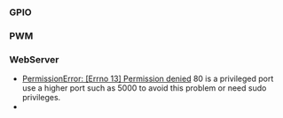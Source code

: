 ### GPIO

### PWM

### WebServer
- [PermissionError: [Errno 13] Permission denied](https://stackoverflow.com/questions/38298652/permissionerror-errno-13-permission-denied-flask-run)
  80 is a privileged port
  use a higher port such as 5000 to avoid this problem
  or need sudo privileges.
- 
